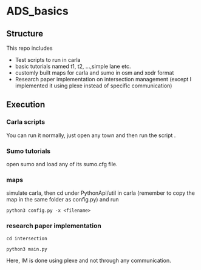 # ADS_basics

## Structure
This repo includes 
- Test scripts to run in carla
- basic tutorials named t1, t2, ...,simple lane etc.
- customly built maps for carla and sumo in osm and xodr format
- Research paper implementation on intersection management (except I implemented it using plexe instead of specific communication)

## Execution

### Carla scripts

 You can run it normally, just open any town and then run the script .



 ### Sumo tutorials

  open sumo and load any of its sumo.cfg file.

 ### maps
  simulate carla, then cd under PythonApi/util in carla (remember to copy the map in the same folder as config.py)
  and run
  ```
  python3 config.py -x <filename>
  ```

### research paper implementation
 ```
 cd intersection
```
```
python3 main.py
```
 Here, IM is done using plexe and not through any communication.
 



  
